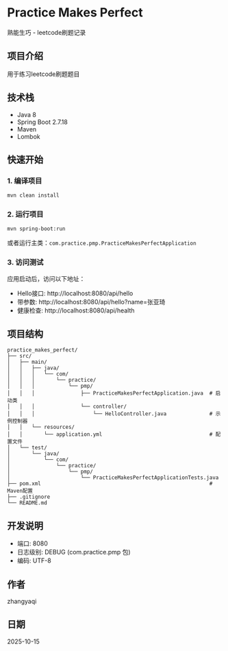 # Practice Makes Perfect

熟能生巧 - leetcode刷题记录

## 项目介绍

用于练习leetcode刷题题目

## 技术栈

- Java 8
- Spring Boot 2.7.18
- Maven
- Lombok

## 快速开始

### 1. 编译项目

```bash
mvn clean install
```

### 2. 运行项目

```bash
mvn spring-boot:run
```

或者运行主类：`com.practice.pmp.PracticeMakesPerfectApplication`

### 3. 访问测试

应用启动后，访问以下地址：

- Hello接口: http://localhost:8080/api/hello
- 带参数: http://localhost:8080/api/hello?name=张亚琦
- 健康检查: http://localhost:8080/api/health

## 项目结构

```
practice_makes_perfect/
├── src/
│   ├── main/
│   │   ├── java/
│   │   │   └── com/
│   │   │       └── practice/
│   │   │           └── pmp/
│   │   │               ├── PracticeMakesPerfectApplication.java  # 启动类
│   │   │               └── controller/
│   │   │                   └── HelloController.java              # 示例控制器
│   │   └── resources/
│   │       └── application.yml                                   # 配置文件
│   └── test/
│       └── java/
│           └── com/
│               └── practice/
│                   └── pmp/
│                       └── PracticeMakesPerfectApplicationTests.java
├── pom.xml                                                       # Maven配置
├── .gitignore
└── README.md
```

## 开发说明

- 端口: 8080
- 日志级别: DEBUG (com.practice.pmp 包)
- 编码: UTF-8

## 作者

zhangyaqi

## 日期

2025-10-15

